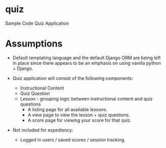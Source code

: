 # quiz
Sample Code Quiz Application

# Assumptions

- Default templating language and the default Django ORM are being left in place since there appears to be an emphasis on using vanilla python + Django.

- Quiz application will consist of the following components:
  * Instructional Content
  * Quiz Question
  * Lesson - grouping logic between instructional content and quiz questions
    * A listing page for all available lessons.
    * A view page to view the lesson + quiz questions.
    * A score page for viewing your score for that quiz.

- Not included for expediency:
  * Logged in users / saved scores / session tracking.

